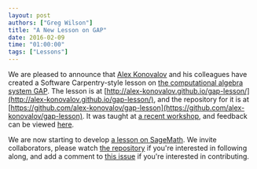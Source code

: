 ```yaml
---
layout: post
authors: ["Greg Wilson"]
title: "A New Lesson on GAP"
date: 2016-02-09
time: "01:00:00"
tags: ["Lessons"]
---
```

We are pleased to announce that
[Alex Konovalov](http://blogs.cs.st-andrews.ac.uk/alexk/) and his colleagues
have created a Software Carpentry-style lesson on
[the computational algebra system GAP](http://www.gap-system.org).
The lesson is at [http://alex-konovalov.github.io/gap-lesson/](http://alex-konovalov.github.io/gap-lesson/),
and the repository for it is at [https://github.com/alex-konovalov/gap-lesson](https://github.com/alex-konovalov/gap-lesson).
It was taught at [a recent workshop](https://kkwakwa.github.io/2015-11-16-manchester-codima/),
and feedback can be viewed [here](https://github.com/alex-konovalov/2015-11-16-manchester-codima-feedback/blob/master/raw-feedback.md).

We are now starting to develop [a lesson on SageMath](https://groups.google.com/forum/#!topic/sage-support/GDg4liTgoss).
We invite collaborators, please watch [the repository](https://github.com/alex-konovalov/sage-lesson) if you're interested in following along,
and add a comment to [this issue](https://github.com/alex-konovalov/sage-lesson/issues/1) if you're interested in contributing.
